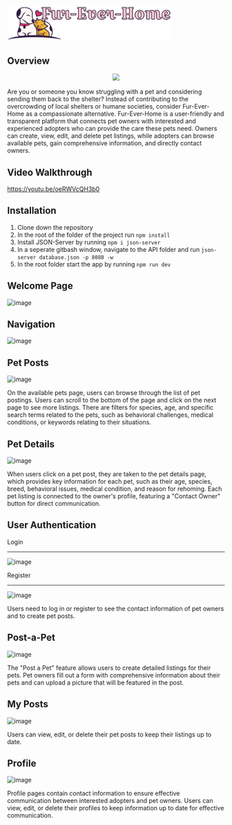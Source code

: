 <img src="https://github.com/fwee1996/Fur-Ever-Home/blob/fw7/images/Logo1.png?raw=true" width="380">

## Overview
<p align="center">
<img src="https://github.com/user-attachments/assets/aff4c6cf-3af2-489b-a258-ea61182c4073" width="300">
</p>

Are you or someone you know struggling with a pet and considering sending them back to the shelter? Instead of contributing to the overcrowding of local shelters or humane societies, consider Fur-Ever-Home as a compassionate alternative. Fur-Ever-Home is a user-friendly and transparent platform that connects pet owners with interested and experienced adopters who can provide the care these pets need. Owners can create, view, edit, and delete pet listings, while adopters can browse available pets, gain comprehensive information, and directly contact owners.

## Video Walkthrough
https://youtu.be/oeRWVcQH3b0

## Installation 
1. Clone down the repository<br>
2. In the root of the folder of the project run `npm install`<br>
3. Install JSON-Server by running `npm i json-server`<br>
4. In a seperate gitbash window, navigate to the API folder and run `json-server database.json -p 8088 -w`<br>
5. In the root folder start the app by running `npm run dev`

## Welcome Page
![image](https://github.com/user-attachments/assets/a1c86696-1fe7-49c7-823a-7a1f1fcd8112)

## Navigation
![image](https://github.com/user-attachments/assets/6c878eb2-1670-47f1-9cbf-0f1b9a78488c)

## Pet Posts
![image](https://github.com/user-attachments/assets/e4a27cb1-f801-4ba1-af84-c84bfd58c3ea)

On the available pets page, users can browse through the list of pet postings. Users can scroll to the bottom of the page and click on the next page to see more listings. There are filters for species, age, and specific search terms related to the pets, such as behavioral challenges, medical conditions, or keywords relating to their situations.

## Pet Details
![image](https://github.com/user-attachments/assets/92db92eb-bd6a-498a-9818-426a86ccce13)

When users click on a pet post, they are taken to the pet details page, which provides key information for each pet, such as their age, species, breed, behavioral issues, medical condition, and reason for rehoming. Each pet listing is connected to the owner's profile, featuring a "Contact Owner" button for direct communication.

## User Authentication
Login
***
![image](https://github.com/user-attachments/assets/15c0f651-c38a-420d-b717-86c9bd42e661)

Register
***
![image](https://github.com/user-attachments/assets/e2600d5d-67b4-4422-a170-d061e2f6f192)

Users need to log in or register to see the contact information of pet owners and to create pet posts.

## Post-a-Pet
![image](https://github.com/user-attachments/assets/8bf822dc-ea1e-402c-a8e9-1845fd9ff243)

The "Post a Pet" feature allows users to create detailed listings for their pets. Pet owners fill out a form with comprehensive information about their pets and can upload a picture that will be featured in the post. 

## My Posts
![image](https://github.com/user-attachments/assets/6d61a46b-26bc-4100-9513-c09ab914c2cf)

Users can view, edit, or delete their pet posts to keep their listings up to date.

## Profile
![image](https://github.com/user-attachments/assets/86d9c9f7-8dc2-475c-86c5-0eb48d85856b)

Profile pages contain contact information to ensure effective communication between interested adopters and pet owners. Users can view, edit, or delete their profiles to keep information up to date for effective communication.
